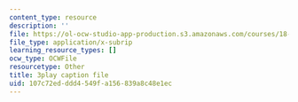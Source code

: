```yaml
---
content_type: resource
description: ''
file: https://ol-ocw-studio-app-production.s3.amazonaws.com/courses/18-06sc-linear-algebra-fall-2011/107c72edddd4549fa156839a8c48e1ec_FX4C-JpTFgY.vtt
file_type: application/x-subrip
learning_resource_types: []
ocw_type: OCWFile
resourcetype: Other
title: 3play caption file
uid: 107c72ed-ddd4-549f-a156-839a8c48e1ec
---
```

